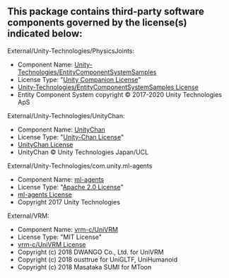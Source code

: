 This package contains third-party software components governed by the license(s) indicated below:
---------

External/Unity-Technologies/PhysicsJoints:

- Component Name: [Unity-Technologies/EntityComponentSystemSamples](https://github.com/Unity-Technologies/EntityComponentSystemSamples)
- License Type: "[Unity Companion License](https://unity3d.com/legal/licenses/Unity_Companion_License)"
- [Unity-Technologies/EntityComponentSystemSamples License](https://github.com/Unity-Technologies/EntityComponentSystemSamples/blob/master/LICENSE.md)
- Entity Component System copyright © 2017-2020 Unity Technologies ApS

External/Unity-Technologies/UnityChan:

- Component Name: [UnityChan](https://3d.nicovideo.jp/works/td33435)
- License Type: "[Unity-Chan License](https://unity-chan.com/contents/license_jp/)"
- [UnityChan License](https://unity-chan.com/contents/guideline/)
- UnityChan © Unity Technologies Japan/UCL

External/Unity-Technologies/com.unity.ml-agents

- Component Name: [ml-agents](https://github.com/Unity-Technologies/ml-agents)
- License Type: "[Apache 2.0 License](http://www.apache.org/licenses/LICENSE-2.0)"
- [ml-agents License](https://github.com/Unity-Technologies/ml-agents/blob/master/LICENSE)
- Copyright 2017 Unity Technologies

External/VRM:

- Component Name: [vrm-c/UniVRM](https://github.com/vrm-c/UniVRM)
- License Type: "MIT License"
- [vrm-c/UniVRM License](https://github.com/vrm-c/UniVRM/blob/master/LICENSE.txt)
- Copyright (c) 2018 DWANGO Co., Ltd. for UniVRM
- Copyright (c) 2018 ousttrue for UniGLTF, UniHumanoid
- Copyright (c) 2018 Masataka SUMI for MToon